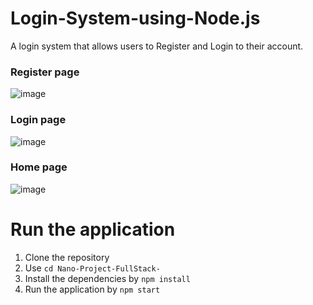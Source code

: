 # Login-System-using-Node.js

A login system that allows users to Register and Login to their account.

### Register page
![image](https://user-images.githubusercontent.com/74897823/206887692-f36b749b-08aa-49df-aadb-7b3e4d4542b7.png)

### Login page
![image](https://user-images.githubusercontent.com/74897823/206887741-1ffa1733-f223-478c-82dc-3a5083d57919.png)

### Home page
![image](https://user-images.githubusercontent.com/74897823/206887745-0eb07993-8794-4954-ad8d-e41ed7b4148f.png)


# Run the application

1. Clone the repository
2. Use `cd Nano-Project-FullStack-`
3. Install the dependencies by `npm install`
4. Run the application by `npm start`
